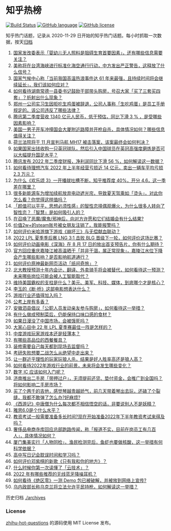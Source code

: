 # 知乎热榜
[![Build Status](https://github.com/ToWeLong/zhihu-hot-questions/workflows/CI/badge.svg)](https://github.com/ToWeLong/zhihu-hot-questions/actions)
[![GitHub language](https://img.shields.io/badge/language-golang-orange.svg)](https://golang.org/)
[![GitHub license](https://img.shields.io/github/license/ToWeLong/zhihu-hot-questions)](https://github.com/ToWeLong/zhihu-hot-questions/blob/main/LICENSE)

知乎热门话题，记录从 2020-11-29 日开始的知乎热门话题。每小时抓取一次数据，按天[归档](./archives)

<!-- BEGIN -->

1. [国家发改委表示「婴幼儿无人照料是阻碍生育首要因素」，还有哪些信息需要关注？](https://www.zhihu.com/question/548766488)
1. [美称将在台湾海峡进行标准化海空通行行动，中方发出严正警告，这释放了什么信号？](https://www.zhihu.com/question/548815031)
1. [国家气候中心称「当前我国高温热浪事件达 61 年来最强，且持续时间将会继续延长」，我们该如何应对？](https://www.zhihu.com/question/548771811)
1. [如何看待湖南常德一县委书记鼓励干部带头购房，号召大家「买了三套买四套」？折射出什么现象？](https://www.zhihu.com/question/548769478)
1. [郑州一公司实习生因拒吃生鸡蛋被辞退，公司人事称「生吃鸡蛋」是员工手册规定的。该公司违反了哪些法律？](https://www.zhihu.com/question/548812198)
1. [腾讯第二季度营收 1340 亿元人民币，低于预估，同比下滑 3 % ，是受哪些因素影响？](https://www.zhihu.com/question/548820350)
1. [美国一男子开车冲撞国会大厦附近路障并开枪自杀，具体情况如何？哪些信息值得关注？](https://www.zhihu.com/question/548402915)
1. [荷兰法院将于 11 月宣判马航 MH17 被击落案，该案最终会如何判决？](https://www.zhihu.com/question/548550855)
1. [如果国家出钱收购一只英冠球队，然后引入中国球员在英冠高强度磨炼是否可以大幅提升国足水平？](https://www.zhihu.com/question/548588619)
1. [腾讯发布 2022 年二季度财报，净利润同比下滑 56 %，如何解读这一数据？](https://www.zhihu.com/question/548821739)
1. [如何看待理想汽车 2022 年上半年经营亏损近 14 亿元，卖出一辆车平均亏损 2.3 万元？](https://www.zhihu.com/question/548638648)
1. [为什么《欢乐颂 3》一开播就吐槽不断，知乎推荐度 40%，开分 4.6，这一季差在哪里？](https://www.zhihu.com/question/548069868)
1. [很多新能源车为增加续航放弃电动遮光帘，导致夏天驾乘如「烫头」，对此你怎么看？你觉得这样值吗？](https://www.zhihu.com/question/538788526)
1. [「颜值可以平平，思想必须性感」的智性恋择偶观爆火，为什么很多人转向了智性恋？「智慧」是如何吸引人的？](https://www.zhihu.com/question/548744329)
1. [在召唤了恶魔/魔鬼/邪神后，向对方许愿和它们结婚会有什么结果?](https://www.zhihu.com/question/299270325)
1. [价值2w+的steam账号被女朋友注销了，我能报警吗？](https://www.zhihu.com/question/395436433)
1. [如何评价米哈游旗下游戏《崩坏三》与无偿献血联动？](https://www.zhihu.com/question/548624922)
1. [2022 LPL 夏季季后赛 LNG 3:1 击败 BLG 晋级下一轮，如何评价这场比赛？](https://www.zhihu.com/question/548815750)
1. [如何评价动画电影《深海》在 8 月 17 日的放出首支预告片，你有什么期待？](https://www.zhihu.com/question/548783611)
1. [官方回应重庆嘉陵江被高温晒干「并非干涸，属正常现象」，嘉陵江水位下降会产生哪些影响？是否影响航道通行？](https://www.zhihu.com/question/548699402)
1. [如何评价原神最新网页活动「纸间奇旅」？](https://www.zhihu.com/question/548787695)
1. [北大教授预测十年内会计、翻译、外卖骑手将会被替代，如何看待这一预测？未来哪些岗位可能会被人工智能取代？](https://www.zhihu.com/question/548685644)
1. [维持美国霸权的支柱是什么？美元、美军、科技、媒体，到底哪个才是核心？](https://www.zhihu.com/question/544151279)
1. [李玉的《断·桥》这部电影想表达什么？](https://www.zhihu.com/question/547926141)
1. [游戏行业还值得加入吗？](https://www.zhihu.com/question/548760683)
1. [公考上岸有多香？](https://www.zhihu.com/question/547841554)
1. [安徽泗县倡议「公职人员发动亲友参与购房」，如何看待这一举措？](https://www.zhihu.com/question/548760397)
1. [有什么做成预制菜后，仍能保持口味口感的食材？](https://www.zhihu.com/question/542994422)
1. [如果日漫没了中国市场，会被饿死吗？](https://www.zhihu.com/question/548217028)
1. [大家心目中 22 年 LPL 夏季赛最佳一阵是怎样的？](https://www.zhihu.com/question/548588828)
1. [中度游戏玩家游戏本还是轻薄本？](https://www.zhihu.com/question/548000050)
1. [有哪些高品位的西餐餐具？](https://www.zhihu.com/question/28088643)
1. [装修需要自己每天都到现场去监督吗？](https://www.zhihu.com/question/442314238)
1. [考研失败想要二战怎么从绝望中走出来？](https://www.zhihu.com/question/452108622)
1. [让一群近乎理性的玩家玩狼人杀，结果是好人胜率高还是狼人高？](https://www.zhihu.com/question/514735082)
1. [如何看待2022年游戏行业的前景，未来将会发生哪些变化？](https://www.zhihu.com/question/548788053)
1. [数字 IC 应该如何入门呢？](https://www.zhihu.com/question/336039251)
1. [济南推出二手房「带押过户」，无须提前还贷、垫付资金，会推广到全国吗？将如何影响二手房市场？](https://www.zhihu.com/question/548798147)
1. [买了个两千的吉他，感觉琴越贵越娇气，前几天带着琴出去玩，还磕了个裂缝，我都不敢弹了怎么办?好麻烦?](https://www.zhihu.com/question/546955819)
1. [《西游记》中唐僧为什么每次都不相信悟空的话，非要说别人不是妖精？](https://www.zhihu.com/question/506100031)
1. [雅思6.0是个什么水平？](https://www.zhihu.com/question/53080238)
1. [教资考试一般需要准备多长时间?现在开始准备2022年下半年教资考试来得及吗？](https://www.zhihu.com/question/545116580)
1. [奢侈品电商寺库回应总部跑路传闻，称「报道不实，目前在岗员工有几百人」，具体情况如何？](https://www.zhihu.com/question/548766364)
1. [厦门集美实行「人物同检」，渔民检测完后，鱼虾也要做核酸，这一举措有何科学依据？](https://www.zhihu.com/question/548825784)
1. [高中写日记会耽误时间和学习吗？](https://www.zhihu.com/question/548727006)
1. [如何评价邓紫棋的新歌《只有我和你的地方》？](https://www.zhihu.com/question/548626653)
1. [什么时候你第一次读懂了「云技术」？](https://www.zhihu.com/question/548439037)
1. [2022 年有哪些推荐的无线蓝牙降噪耳机？](https://www.zhihu.com/question/543532956)
1. [如何看待《绝区零》一测 Demo 包已被破解，并被放到网络上宣传?](https://www.zhihu.com/question/548557458)
1. [乌内政部长称乌克兰将立法允许平民持枪，如何解读这一举措？](https://www.zhihu.com/question/548530736)

<!-- END -->

历史归档 [./archives](./archives)


### License
[zhihu-hot-questions](https://github.com/towelong/zhihu-hot-questions) 的源码使用 MIT License 发布。